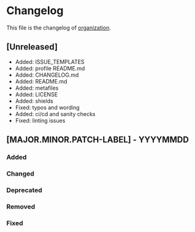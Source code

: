 <!--
reference: https://keepachangelog.com
-->

# Changelog

This file is the changelog of [organization](https://github.com/whiletruedoio/.github).

## [Unreleased]

- Added: ISSUE_TEMPLATES
- Added: profile README.md
- Added: CHANGELOG.md
- Added: README.md
- Added: metafiles
- Added: LICENSE
- Added: shields
- Fixed: typos and wording
- Added: ci/cd and sanity checks
- Fixed: linting issues

## [MAJOR.MINOR.PATCH-LABEL] - YYYYMMDD

<!--
Describe the purpose of this release.
Each of the below sections should contain the links to the fixed issues.
-->

### Added

<!--
Section for new Features and Additions.
Most likely a MINOR or MAJOR update.
-->

### Changed

<!--
Changed Behavior in API or Application.
Most likely a MAJOR update.
-->

### Deprecated

<!--
Deprecation, which will be removed in a future release.
The future release must be mentioned.
-->

### Removed

<!--
Removals or Deletions, which were deprecated beforehand.
Most likely a Minor or Major update.
-->

### Fixed

<!--
Bugfixes or other minor fixes.
Most likely a patch.
-->
